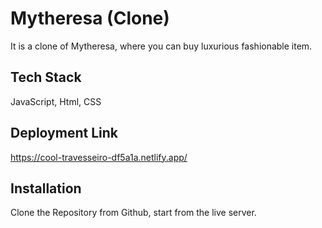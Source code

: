 # Mytheresa (Clone)

It is a clone of Mytheresa, where you can buy luxurious fashionable item.


## Tech Stack

JavaScript, Html, CSS



## Deployment Link

https://cool-travesseiro-df5a1a.netlify.app/



## Installation

Clone the Repository from Github, start from the live server.
